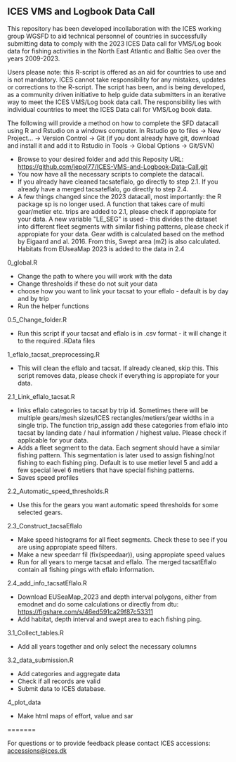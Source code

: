 ## ICES VMS and Logbook Data Call
This repository has been developed incollaboration with the ICES working group WGSFD to aid technical personnel of countries in successfully submitting data to comply with the 2023 ICES Data call for VMS/Log book data for fishing activities in the North East Atlantic and Baltic Sea over the years 2009-2023.

Users please note: this R-script is offered as an aid for countries to use and is not mandatory. ICES cannot take responsibility for any mistakes, updates or corrections to the R-script. The script has been, and is being developed, as a community driven initiative to help guide data submitters in an iterative way to meet the ICES VMS/Log book data call. The responsibility lies with individual countries to meet the ICES Data call for VMS/Log book data.

The following will provide a method on how to complete the SFD datacall using R and Rstudio on a windows computer. 
In Rstudio go to files -> New Project... -> Version Control -> Git (if you dont already have git, download and install it and add it to Rstudio in Tools -> Global Options -> Git/SVN)
- Browse to your desired folder and add this Reposity URL: https://github.com/jepol77/ICES-VMS-and-Logbook-Data-Call.git
- You now have all the necessary scripts to complete the datacall.
- If you already have cleaned tacsateflalo, go directly to step 2.1. If you already have a merged tacsateflalo, go directly to step 2.4.
- A few things changed since the 2023 datacall, most importantly: the R package sp is no longer used. A function that takes care of multi gear/metier etc. trips are added to 2.1, please check if appropiate for your data. A new variable "LE_SEG" is used - this divides the dataset into different fleet segments with similar fishing patterns, please check if appropiate for your data. Gear wdith is calculated based on the method by Eigaard and al. 2016. From this, Swept area (m2) is also calculated. Habitats from EUseaMap 2023 is added to the data in 2.4

0_global.R
- Change the path to where you will work with the data
- Change thresholds if these do not suit your data
- choose how you want to link your tacsat to your eflalo - default is by day and by trip
- Run the helper functions

0.5_Change_folder.R
- Run this script if your tacsat and eflalo is in .csv format - it will change it to the required .RData files

1_eflalo_tacsat_preprocessing.R
- This will clean the eflalo and tacsat. If already cleaned, skip this. This script removes data, please check if everything is appropiate for your data.

2.1_Link_eflalo_tacsat.R
-   links eflalo categories to tacsat by trip id. Sometimes there will be multiple gears/mesh sizes/ICES rectangles/metiers/gear widths in a single trip. The function trip_assign add these categories from eflalo into tacsat by landing date / haul information / highest value. Please check if applicable for your data.
-   Adds a fleet segment to the data. Each segment should have a similar fishing pattern. This segmentation is later used to assign fishing/not fishing to each fishing ping. Default is to use metier level 5 and add a few special level 6 metiers that have special fishing patterns.
-   Saves speed profiles

2.2_Automatic_speed_thresholds.R
- Use this for the gears you want automatic speed thresholds for some selected gears. 

2.3_Construct_tacsaEflalo
- Make speed histograms for all fleet segments. Check these to see if you are using appropiate speed filters.
- Make a new speedarr fil (fix(speedaar)), using appropiate speed values
- Run for all years to merge tacsat and eflalo. The merged tacsatEflalo contain all fishing pings with eflalo information. 

2.4_add_info_tacsatEflalo.R
- Download EUSeaMap_2023 and depth interval polygons, either from emodnet and do some calculations or directly from dtu: https://figshare.com/s/46ed591ca29f87c53311 
- Add habitat, depth interval and swept area to each fishing ping. 

3.1_Collect_tables.R
- Add all years together and only select the necessary columns

3.2_data_submission.R
- Add categories and aggregate data
- Check if all records are valid
- Submit data to ICES database.

4_plot_data
- Make html maps of effort, value and sar


=======

For questions or to provide feedback please contact ICES accessions: accessions@ices.dk
